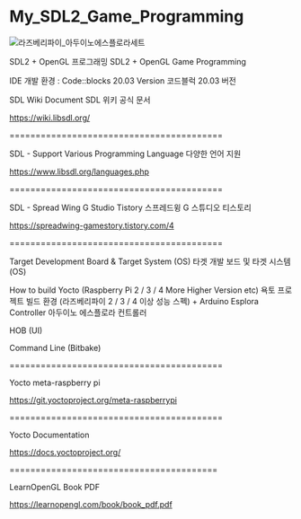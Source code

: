 # My_SDL2_Game_Programming
![라즈베리파이_아두이노에스플로라세트](https://user-images.githubusercontent.com/14072045/196181403-74ac4f24-de76-4155-9dcd-5affa115f695.jpeg)

SDL2 + OpenGL 프로그래밍 SDL2 + OpenGL Game Programming

IDE 개발 환경 : Code::blocks 20.03 Version 코드블럭 20.03 버전

SDL Wiki Document SDL 위키 공식 문서

https://wiki.libsdl.org/

=========================================

SDL - Support Various Programming Language 다양한 언어 지원

https://www.libsdl.org/languages.php

=========================================

SDL - Spread Wing G Studio Tistory 스프레드윙 G 스튜디오 티스토리

https://spreadwing-gamestory.tistory.com/4

=========================================

Target Development Board & Target System (OS) 타겟 개발 보드 및 타겟 시스템(OS)

How to build Yocto (Raspberry Pi 2 / 3 / 4 More Higher Version etc) 욕토 프로젝트 빌드 환경 (라즈베리파이 2 / 3 / 4 이상 성능 스펙) + Arduino Esplora Controller 아두이노 에스플로라 컨트롤러

HOB (UI)

Command Line (Bitbake)

=========================================

Yocto meta-raspberry pi

https://git.yoctoproject.org/meta-raspberrypi

=========================================

Yocto Documentation

https://docs.yoctoproject.org/

========================================

LearnOpenGL Book PDF

https://learnopengl.com/book/book_pdf.pdf
